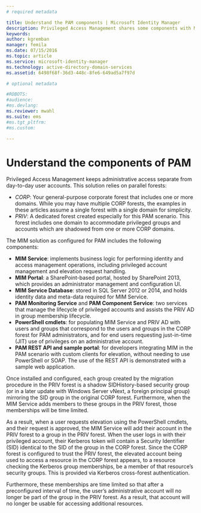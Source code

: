 ```yaml
---
# required metadata

title: Understand the PAM components | Microsoft Identity Manager
description: Privileged Access Management shares some components with MIM, and has a few of its own. Learn how these work together.
keywords:
author: kgremban
manager: femila
ms.date: 07/15/2016
ms.topic: article
ms.service: microsoft-identity-manager
ms.technology: active-directory-domain-services
ms.assetid: 6498f68f-36d3-448c-8fe6-649ad5a7f97d

# optional metadata

#ROBOTS:
#audience:
#ms.devlang:
ms.reviewer: mwahl
ms.suite: ems
#ms.tgt_pltfrm:
#ms.custom:

---
```


# Understand the components of PAM

Privileged Access Management keeps administrative access separate from day-to-day user accounts. This solution relies on parallel forests:

- *CORP*: Your general-purpose corporate forest that includes one or more domains. While you may have multiple CORP forests, the examples in these articles assume a single forest with a single domain for simplicity.  
- *PRIV*: A dedicated forest created especially for this PAM scenario. This forest includes one domain to accommodate privileged groups and accounts which are shadowed from one or more CORP domains.

The MIM solution as configured for PAM includes the following components:  

- **MIM Service**: implements business logic for performing identity and access management operations, including privileged account management and elevation request handling.   
- **MIM Portal**: a SharePoint-based portal, hosted by SharePoint 2013, which provides an administrator management and configuration UI.
- **MIM Service Database**: stored in SQL Server 2012 or 2014, and holds identity data and meta-data required for MIM Service.
- **PAM Monitoring Service** and **PAM Component Service**: two services that manage the lifecycle of privileged accounts and assists the PRIV AD in group membership lifecycle.
- **PowerShell cmdlets**: for populating MIM Service and PRIV AD with users and groups that correspond to the users and groups in the CORP forest for PAM administrators, and for end users requesting just-in-time (JIT) use of privileges on an administrative account.
- **PAM REST API and sample portal**: for developers integrating MIM in the PAM scenario with custom clients for elevation, without needing to use PowerShell or SOAP. The use of the REST API is demonstrated with a sample web application.

Once installed and configured, each group created by the migration procedure in the PRIV forest is a shadow SIDHistory-based security group (or in a later update with Windows Server vNext, a foreign principal group) mirroring the SID group in the original CORP forest. Furthermore, when the MIM Service adds members to these groups in the PRIV forest, those memberships will be time limited.

As a result, when a user requests elevation using the PowerShell cmdlets, and their request is approved, the MIM Service will add their account in the PRIV forest to a group in the PRIV forest. When the user logs in with their privileged account, their Kerberos token will contain a Security Identifier (SID) identical to the SID of the group in the CORP forest. Since the CORP forest is configured to trust the PRIV forest, the elevated account being used to access a resource in the CORP forest appears, to a resource checking the Kerberos group memberships, be a member of that resource’s security groups. This is provided via Kerberos cross-forest authentication.

Furthermore, these memberships are time limited so that after a preconfigured interval of time, the user’s administrative account will no longer be part of the group in the PRIV forest. As a result, that account will no longer be usable for accessing additional resources.
